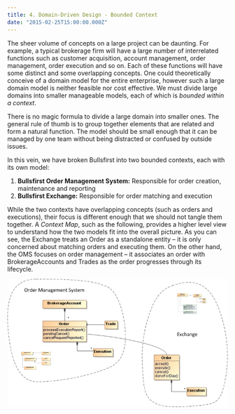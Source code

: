 ```yaml
---
title: 4. Domain-Driven Design - Bounded Context
date: "2015-02-25T15:00:00.000Z"
---
```


The sheer volume of concepts on a large project can be daunting. For example, a typical brokerage firm will have a large number of interrelated functions such as customer acquisition, account management, order management, order execution and so on. Each of these functions will have some distinct and some overlapping concepts. One could theoretically conceive of a domain model for the entire enterprise, however such a large domain model is neither feasible nor cost effective. We must divide large domains into smaller manageable models, each of which is _bounded within a context_.

There is no magic formula to divide a large domain into smaller ones. The general rule of thumb is to group together elements that are related and form a natural function. The model should be small enough that it can be managed by one team without being distracted or confused by outside issues.

In this vein, we have broken Bullsfirst into two bounded contexts, each with its own model:

1. **Bullsfirst Order Management System:** Responsible for order creation, maintenance and reporting
2. **Bullsfirst Exchange:** Responsible for order matching and execution

While the two contexts have overlapping concepts (such as orders and executions), their focus is different enough that we should not tangle them together. A _Context Map_, such as the following, provides a higher level view to understand how the two models fit into the overall picture. As you can see, the Exchange treats an Order as a standalone entity – it is only concerned about matching orders and executing them. On the other hand, the OMS focuses on order management – it associates an order with BrokerageAccounts and Trades as the order progresses through its lifecycle.

![Bullsfirst Context Map](../bullsfirst/bf-context-map.png)
